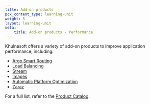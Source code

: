 ```yaml
---
title: Add-on products
pcx_content_type: learning-unit
weight: 5
layout: learning-unit
meta:
    title: Add-on products - Performance
---
```


Khulnasoft offers a variety of add-on products to improve application performance, including:

- [Argo Smart Routing](/argo-smart-routing/)
- [Load Balancing](/load-balancing/)
- [Stream](/stream/)
- [Images](/images/)
- [Automatic Platform Optimization](/automatic-platform-optimization/)
- [Zaraz](/zaraz/)

For a full list, refer to the [Product Catalog](/products/?product-group=Application+performance).